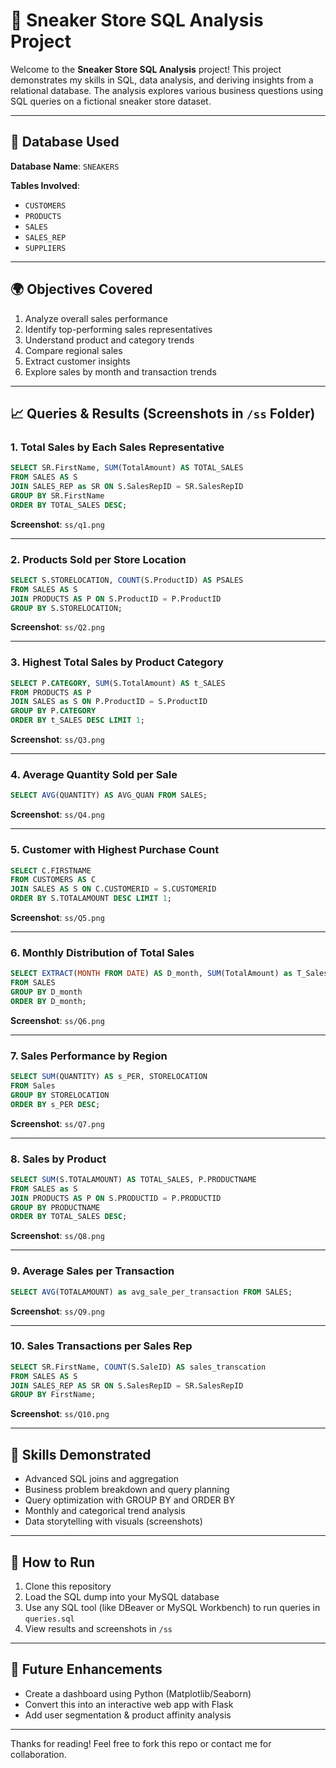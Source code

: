 # 🍅 Sneaker Store SQL Analysis Project

Welcome to the **Sneaker Store SQL Analysis** project! This project demonstrates my skills in SQL, data analysis, and deriving insights from a relational database. The analysis explores various business questions using SQL queries on a fictional sneaker store dataset.

---

## 📂 Database Used

**Database Name**: `SNEAKERS`

**Tables Involved**:

* `CUSTOMERS`
* `PRODUCTS`
* `SALES`
* `SALES_REP`
* `SUPPLIERS`

---

## 🌍 Objectives Covered

1. Analyze overall sales performance
2. Identify top-performing sales representatives
3. Understand product and category trends
4. Compare regional sales
5. Extract customer insights
6. Explore sales by month and transaction trends

---

## 📈 Queries & Results (Screenshots in `/ss` Folder)

### 1. Total Sales by Each Sales Representative

```sql
SELECT SR.FirstName, SUM(TotalAmount) AS TOTAL_SALES
FROM SALES AS S
JOIN SALES_REP as SR ON S.SalesRepID = SR.SalesRepID
GROUP BY SR.FirstName
ORDER BY TOTAL_SALES DESC;
```

**Screenshot**: `ss/q1.png`

---

### 2. Products Sold per Store Location

```sql
SELECT S.STORELOCATION, COUNT(S.ProductID) AS PSALES
FROM SALES AS S
JOIN PRODUCTS AS P ON S.ProductID = P.ProductID
GROUP BY S.STORELOCATION;
```

**Screenshot**: `ss/Q2.png`

---

### 3. Highest Total Sales by Product Category

```sql
SELECT P.CATEGORY, SUM(S.TotalAmount) AS t_SALES
FROM PRODUCTS AS P
JOIN SALES as S ON P.ProductID = S.ProductID
GROUP BY P.CATEGORY
ORDER BY t_SALES DESC LIMIT 1;
```

**Screenshot**: `ss/Q3.png`

---

### 4. Average Quantity Sold per Sale

```sql
SELECT AVG(QUANTITY) AS AVG_QUAN FROM SALES;
```

**Screenshot**: `ss/Q4.png`

---

### 5. Customer with Highest Purchase Count

```sql
SELECT C.FIRSTNAME
FROM CUSTOMERS AS C
JOIN SALES AS S ON C.CUSTOMERID = S.CUSTOMERID
ORDER BY S.TOTALAMOUNT DESC LIMIT 1;
```

**Screenshot**: `ss/Q5.png`

---

### 6. Monthly Distribution of Total Sales

```sql
SELECT EXTRACT(MONTH FROM DATE) AS D_month, SUM(TotalAmount) as T_Sales
FROM SALES
GROUP BY D_month
ORDER BY D_month;
```

**Screenshot**: `ss/Q6.png`

---

### 7. Sales Performance by Region

```sql
SELECT SUM(QUANTITY) AS s_PER, STORELOCATION
FROM Sales
GROUP BY STORELOCATION
ORDER BY s_PER DESC;
```

**Screenshot**: `ss/Q7.png`

---

### 8. Sales by Product

```sql
SELECT SUM(S.TOTALAMOUNT) AS TOTAL_SALES, P.PRODUCTNAME
FROM SALES as S
JOIN PRODUCTS AS P ON S.PRODUCTID = P.PRODUCTID
GROUP BY PRODUCTNAME
ORDER BY TOTAL_SALES DESC;
```

**Screenshot**: `ss/Q8.png`

---

### 9. Average Sales per Transaction

```sql
SELECT AVG(TOTALAMOUNT) as avg_sale_per_transaction FROM SALES;
```

**Screenshot**: `ss/Q9.png`

---

### 10. Sales Transactions per Sales Rep

```sql
SELECT SR.FirstName, COUNT(S.SaleID) AS sales_transcation
FROM SALES AS S
JOIN SALES_REP AS SR ON S.SalesRepID = SR.SalesRepID
GROUP BY FirstName;
```

**Screenshot**: `ss/Q10.png`

---

## 🔹 Skills Demonstrated

* Advanced SQL joins and aggregation
* Business problem breakdown and query planning
* Query optimization with GROUP BY and ORDER BY
* Monthly and categorical trend analysis
* Data storytelling with visuals (screenshots)

---

## 📄 How to Run

1. Clone this repository
2. Load the SQL dump into your MySQL database
3. Use any SQL tool (like DBeaver or MySQL Workbench) to run queries in `queries.sql`
4. View results and screenshots in `/ss`

---

## 🚀 Future Enhancements

* Create a dashboard using Python (Matplotlib/Seaborn)
* Convert this into an interactive web app with Flask
* Add user segmentation & product affinity analysis

---

Thanks for reading! Feel free to fork this repo or contact me for collaboration.

